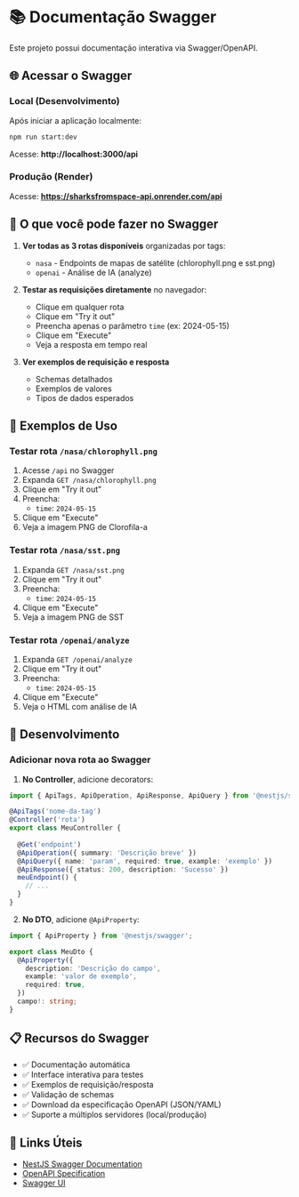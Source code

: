# 📚 Documentação Swagger

Este projeto possui documentação interativa via Swagger/OpenAPI.

## 🌐 Acessar o Swagger

### Local (Desenvolvimento)
Após iniciar a aplicação localmente:
```bash
npm run start:dev
```

Acesse: **http://localhost:3000/api**

### Produção (Render)
Acesse: **https://sharksfromspace-api.onrender.com/api**

## 📖 O que você pode fazer no Swagger

1. **Ver todas as 3 rotas disponíveis** organizadas por tags:
   - `nasa` - Endpoints de mapas de satélite (chlorophyll.png e sst.png)
   - `openai` - Análise de IA (analyze)

2. **Testar as requisições diretamente** no navegador:
   - Clique em qualquer rota
   - Clique em "Try it out"
   - Preencha apenas o parâmetro `time` (ex: 2024-05-15)
   - Clique em "Execute"
   - Veja a resposta em tempo real

3. **Ver exemplos de requisição e resposta**
   - Schemas detalhados
   - Exemplos de valores
   - Tipos de dados esperados

## 🎯 Exemplos de Uso

### Testar rota `/nasa/chlorophyll.png`
1. Acesse `/api` no Swagger
2. Expanda `GET /nasa/chlorophyll.png`
3. Clique em "Try it out"
4. Preencha:
   - `time`: `2024-05-15`
5. Clique em "Execute"
6. Veja a imagem PNG de Clorofila-a

### Testar rota `/nasa/sst.png`
1. Expanda `GET /nasa/sst.png`
2. Clique em "Try it out"
3. Preencha:
   - `time`: `2024-05-15`
4. Clique em "Execute"
5. Veja a imagem PNG de SST

### Testar rota `/openai/analyze`
1. Expanda `GET /openai/analyze`
2. Clique em "Try it out"
3. Preencha:
   - `time`: `2024-05-15`
4. Clique em "Execute"
5. Veja o HTML com análise de IA

## 🔧 Desenvolvimento

### Adicionar nova rota ao Swagger

1. **No Controller**, adicione decorators:
```typescript
import { ApiTags, ApiOperation, ApiResponse, ApiQuery } from '@nestjs/swagger';

@ApiTags('nome-da-tag')
@Controller('rota')
export class MeuController {
  
  @Get('endpoint')
  @ApiOperation({ summary: 'Descrição breve' })
  @ApiQuery({ name: 'param', required: true, example: 'exemplo' })
  @ApiResponse({ status: 200, description: 'Sucesso' })
  meuEndpoint() {
    // ...
  }
}
```

2. **No DTO**, adicione `@ApiProperty`:
```typescript
import { ApiProperty } from '@nestjs/swagger';

export class MeuDto {
  @ApiProperty({
    description: 'Descrição do campo',
    example: 'valor de exemplo',
    required: true,
  })
  campo!: string;
}
```

## 📋 Recursos do Swagger

- ✅ Documentação automática
- ✅ Interface interativa para testes
- ✅ Exemplos de requisição/resposta
- ✅ Validação de schemas
- ✅ Download da especificação OpenAPI (JSON/YAML)
- ✅ Suporte a múltiplos servidores (local/produção)

## 🔗 Links Úteis

- [NestJS Swagger Documentation](https://docs.nestjs.com/openapi/introduction)
- [OpenAPI Specification](https://swagger.io/specification/)
- [Swagger UI](https://swagger.io/tools/swagger-ui/)
